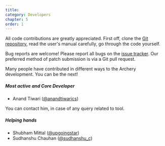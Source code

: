 ```yaml
---
title: 
category: Developers
chapter: 5
order: 1
---
```


All code contributions are greatly appreciated. First off, clone the  [Git repository](https://github.com/archerysec/archerysec), read the user's manual carefully, go through the code yourself.

Bug reports are welcome! Please report all bugs on the [issue tracker](https://github.com/archerysec/archerysec/issues). Our preferred method of patch submission is via a Git pull request.

Many people have contributed in different ways to the Archery development. You can be the next!


##### Most active and Core Developer

* Anand Tiwari ([@anandtiwarics](https://twitter.com/anandtiwarics))

You can contact him, in case of any query related to tool.

##### Helping hands

* Shubham Mittal ([@upgoingstar](https://twitter.com/upgoingstar))
* Sudhanshu Chauhan ([@sudhanshu_c](https://twitter.com/sudhanshu_c))
